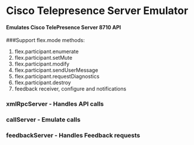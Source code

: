 # Cisco Telepresence Server Emulator

#### Emulates Cisco TelePresence Server 8710 API

###Support flex.mode methods:
1. flex.participant.enumerate
2. flex.participant.setMute
3. flex.participant.modify
4. flex.participant.sendUserMessage
5. flex.participant.requestDiagnostics
6. flex.participant.destroy
7. feedback receiver, configure and notifications

### xmlRpcServer   - Handles API calls
### callServer     - Emulate calls
### feedbackServer - Handles Feedback requests

